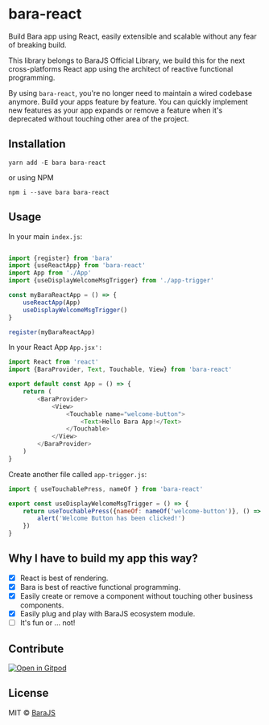 # bara-react

Build Bara app using React, easily extensible and scalable without any fear of breaking build.

This library belongs to BaraJS Official Library, we build this for the next cross-platforms React app using the architect of reactive functional programming.

By using `bara-react`, you're no longer need to maintain a wired codebase anymore. Build your apps feature by feature. You can quickly implement new features as your app expands or remove a feature when it's deprecated without touching other area of the project.

## Installation

```
yarn add -E bara bara-react
```
 or using NPM

```
npm i --save bara bara-react
```


## Usage

In your main `index.js`:
```javascript

import {register} from 'bara'
import {useReactApp} from 'bara-react'
import App from './App'
import {useDisplayWelcomeMsgTrigger} from './app-trigger'

const myBaraReactApp = () => {
    useReactApp(App)
    useDisplayWelcomeMsgTrigger()
}

register(myBaraReactApp)
```


In your React App `App.jsx':`

```javascript
import React from 'react'
import {BaraProvider, Text, Touchable, View} from 'bara-react'

export default const App = () => {
    return (
        <BaraProvider>
            <View>
                <Touchable name="welcome-button">
                    <Text>Hello Bara App!</Text>
                </Touchable>
            </View>
        </BaraProvider>
    )
}
```
Create another file called `app-trigger.js`:

```javascript
import { useTouchablePress, nameOf } from 'bara-react'

export const useDisplayWelcomeMsgTrigger = () => {
    return useTouchablePress({nameOf: nameOf('welcome-button')}, () => {
        alert('Welcome Button has been clicked!')
    })
}
```

## Why I have to build my app this way?

- [x] React is best of rendering.
- [x] Bara is best of reactive functional programming.
- [x] Easily create or remove a component without touching other business components.
- [x] Easily plug and play with BaraJS ecosystem module.
- [ ] It's fun or ... not!

## Contribute

[![Open in Gitpod](https://gitpod.io/button/open-in-gitpod.svg)](https://gitpod.io/#https://github.com/barajs/bara)

## License

MIT © [BaraJS](https://barajs.dev)

